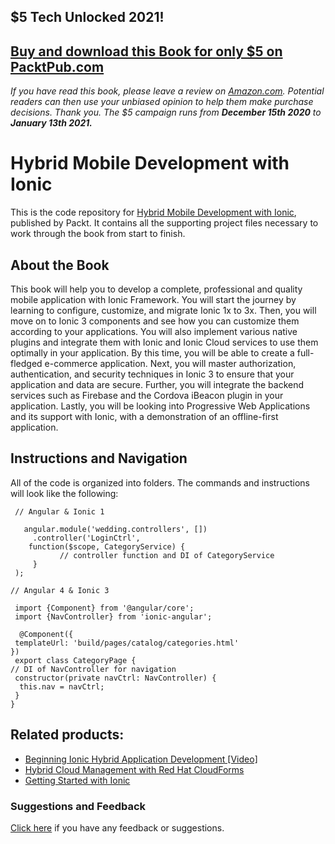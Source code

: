 ## $5 Tech Unlocked 2021!
[Buy and download this Book for only $5 on PacktPub.com](https://www.packtpub.com/product/hybrid-mobile-development-with-ionic/9781785286056)
-----
*If you have read this book, please leave a review on [Amazon.com](https://www.amazon.com/gp/product/1785286056).     Potential readers can then use your unbiased opinion to help them make purchase decisions. Thank you. The $5 campaign         runs from __December 15th 2020__ to __January 13th 2021.__*

# Hybrid Mobile Development with Ionic
This is the code repository for [Hybrid Mobile Development with Ionic](https://www.packtpub.com/application-development/hybrid-mobile-development-ionic?utm_source=github&utm_medium=repository&utm_content=9781785286056), published by Packt. It contains all the supporting project files necessary to work through the book from start to finish.

## About the Book
This book will help you to develop a complete, professional and quality mobile application with Ionic Framework. You will start the journey by learning to configure, customize, and migrate Ionic 1x to 3x. Then, you will move on to Ionic 3 components and see how you can customize them according to your applications. You will also implement various native plugins and integrate them with Ionic and Ionic Cloud services to use them optimally in your application. By this time, you will be able to create a full-fledged e-commerce application. Next, you will master authorization, authentication, and security techniques in Ionic 3 to ensure that your application and data are secure. Further, you will integrate the backend services such as Firebase and the Cordova iBeacon plugin in your application. Lastly, you will be looking into Progressive Web Applications and its support with Ionic, with a demonstration of an offline-first application.

## Instructions and Navigation
All of the code is organized into folders. The commands and instructions will look like the following:

     // Angular & Ionic 1

       angular.module('wedding.controllers', [])
         .controller('LoginCtrl',
        function($scope, CategoryService) {
			   // controller function and DI of CategoryService
         }
     );

    // Angular 4 & Ionic 3

     import {Component} from '@angular/core';
     import {NavController} from 'ionic-angular';

      @Component({
     templateUrl: 'build/pages/catalog/categories.html'
    })
     export class CategoryPage {
    // DI of NavController for navigation
     constructor(private navCtrl: NavController) {
      this.nav = navCtrl;
     }
    }



## Related products:
* [Beginning Ionic Hybrid Application Development [Video]](https://www.packtpub.com/web-development/beginning-ionic-hybrid-application-development-video?utm_source=github&utm_medium=repository&utm_content=9781785284465)
* [Hybrid Cloud Management with Red Hat CloudForms](https://www.packtpub.com/virtualization-and-cloud/hybrid-cloud-management-red-hat-cloudforms?utm_source=github&utm_medium=repository&utm_content=9781785283574)
* [Getting Started with Ionic](https://www.packtpub.com/application-development/getting-started-ionic?utm_source=github&utm_medium=repository&utm_content=9781784390570)

### Suggestions and Feedback
[Click here](https://docs.google.com/forms/d/e/1FAIpQLSe5qwunkGf6PUvzPirPDtuy1Du5Rlzew23UBp2S-P3wB-GcwQ/viewform) if you have any feedback or suggestions. 
